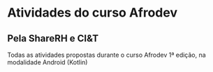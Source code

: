 # Atividades do curso Afrodev
## Pela ShareRH e CI&T

Todas as atividades propostas durante o curso Afrodev 1ª edição, na modalidade Android (Kotlin)
